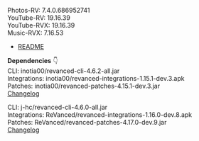 Photos-RV: 7.4.0.686952741  
YouTube-RV: 19.16.39  
YouTube-RVX: 19.16.39  
Music-RVX: 7.16.53  

- [README](https://github.com/rj1007/RV-Apps-3/blob/main/README.md)  

**Dependencies** 👇  
CLI: inotia00/revanced-cli-4.6.2-all.jar  
Integrations: inotia00/revanced-integrations-1.15.1-dev.3.apk  
Patches: inotia00/revanced-patches-4.15.1-dev.3.jar  
[Changelog](https://github.com/inotia00/revanced-patches/releases/tag/v4.15.1-dev.3)

CLI: j-hc/revanced-cli-4.6.0-all.jar  
Integrations: ReVanced/revanced-integrations-1.16.0-dev.8.apk  
Patches: ReVanced/revanced-patches-4.17.0-dev.9.jar  
[Changelog](https://github.com/ReVanced/revanced-patches/releases/tag/v4.17.0-dev.9)  
